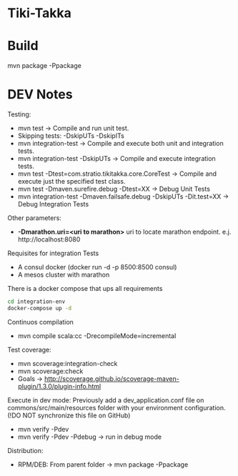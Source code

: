 # Tiki-Takka

# Build

mvn package -Ppackage

# DEV Notes

Testing:
+ mvn test -> Compile and run unit test.
+ Skipping tests: -DskipUTs -DskipITs
+ mvn integration-test -> Compile and execute both unit and integration tests.
+ mvn integration-test -DskipUTs -> Compile and execute integration tests.
+ mvn test -Dtest=com.stratio.tikitakka.core.CoreTest -> Compile and execute just the specified test class.
+ mvn test -Dmaven.surefire.debug -Dtest=XX -> Debug Unit Tests
+ mvn integration-test -Dmaven.failsafe.debug -DskipUTs -Dit.test=XX -> Debug Integration Tests 

Other parameters:
+ **-Dmarathon.uri=\<uri to marathon\>** uri to locate marathon endpoint. e.j. http://localhost:8080  

Requisites for integration Tests
+ A consul docker (docker run -d -p 8500:8500 consul)
+ A mesos cluster with marathon

There is a docker compose that ups all requirements
```bash
cd integration-env
docker-compose up -d
```

Continuos compilation
+ mvn compile scala:cc -DrecompileMode=incremental

Test coverage:
+ mvn scoverage:integration-check 
+ mvn scoverage:check
+ Goals -> http://scoverage.github.io/scoverage-maven-plugin/1.3.0/plugin-info.html

Execute in dev mode:
Previously add a dev_application.conf file on commons/src/main/resources folder with your environment configuration. (!DO NOT synchronize this file on GitHub) 
+ mvn verify -Pdev
+ mvn verify -Pdev -Pdebug -> run in debug mode

Distribution:
+ RPM/DEB: From parent folder -> mvn package -Ppackage

